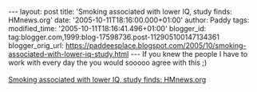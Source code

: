 \-\-- layout: post title: \'Smoking associated with lower IQ, study
finds: HMnews.org\' date: \'2005-10-11T18:16:00.000+01:00\' author:
Paddy tags: modified\_time: \'2005-10-11T18:16:41.496+01:00\'
blogger\_id: tag:blogger.com,1999:blog-17598736.post-112905100147134361
blogger\_orig\_url:
https://paddeesplace.blogspot.com/2005/10/smoking-associated-with-lower-iq-study.html
\-\-- If you knew the people I have to work with every day the you would
sooooo agree with this ;)\
\
[Smoking associated with lower IQ, study finds:
HMnews.org](https://www.hmnews.org/article2720.html)
